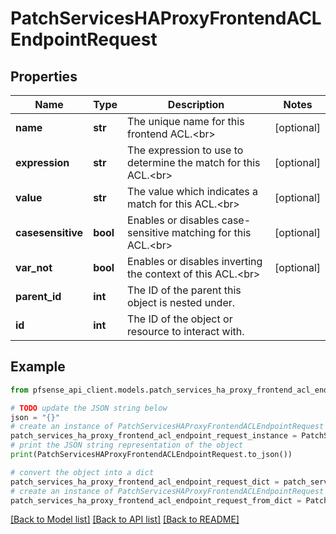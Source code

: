 # PatchServicesHAProxyFrontendACLEndpointRequest


## Properties

Name | Type | Description | Notes
------------ | ------------- | ------------- | -------------
**name** | **str** | The unique name for this frontend ACL.&lt;br&gt; | [optional] 
**expression** | **str** | The expression to use to determine the match for this ACL.&lt;br&gt; | [optional] 
**value** | **str** | The value which indicates a match for this ACL.&lt;br&gt; | [optional] 
**casesensitive** | **bool** | Enables or disables case-sensitive matching for this ACL.&lt;br&gt; | [optional] 
**var_not** | **bool** | Enables or disables inverting the context of this ACL.&lt;br&gt; | [optional] 
**parent_id** | **int** | The ID of the parent this object is nested under. | 
**id** | **int** | The ID of the object or resource to interact with. | 

## Example

```python
from pfsense_api_client.models.patch_services_ha_proxy_frontend_acl_endpoint_request import PatchServicesHAProxyFrontendACLEndpointRequest

# TODO update the JSON string below
json = "{}"
# create an instance of PatchServicesHAProxyFrontendACLEndpointRequest from a JSON string
patch_services_ha_proxy_frontend_acl_endpoint_request_instance = PatchServicesHAProxyFrontendACLEndpointRequest.from_json(json)
# print the JSON string representation of the object
print(PatchServicesHAProxyFrontendACLEndpointRequest.to_json())

# convert the object into a dict
patch_services_ha_proxy_frontend_acl_endpoint_request_dict = patch_services_ha_proxy_frontend_acl_endpoint_request_instance.to_dict()
# create an instance of PatchServicesHAProxyFrontendACLEndpointRequest from a dict
patch_services_ha_proxy_frontend_acl_endpoint_request_from_dict = PatchServicesHAProxyFrontendACLEndpointRequest.from_dict(patch_services_ha_proxy_frontend_acl_endpoint_request_dict)
```
[[Back to Model list]](../README.md#documentation-for-models) [[Back to API list]](../README.md#documentation-for-api-endpoints) [[Back to README]](../README.md)


